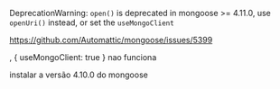 DeprecationWarning: `open()` is deprecated in mongoose >= 4.11.0, use `openUri()` instead, or set the `useMongoClient`

https://github.com/Automattic/mongoose/issues/5399

, { useMongoClient: true }  nao funciona

instalar a versão 4.10.0 do mongoose
